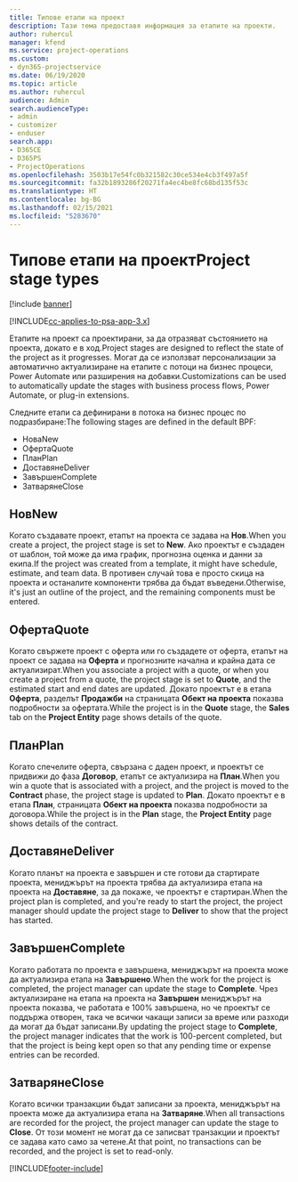 ```yaml
---
title: Типове етапи на проект
description: Тази тема предоставя информация за етапите на проекти.
author: ruhercul
manager: kfend
ms.service: project-operations
ms.custom:
- dyn365-projectservice
ms.date: 06/19/2020
ms.topic: article
ms.author: ruhercul
audience: Admin
search.audienceType:
- admin
- customizer
- enduser
search.app:
- D365CE
- D365PS
- ProjectOperations
ms.openlocfilehash: 3503b17e54fc0b321582c30ce534e4cb3f497a5f
ms.sourcegitcommit: fa32b1893286f20271fa4ec4be8fc68bd135f53c
ms.translationtype: HT
ms.contentlocale: bg-BG
ms.lasthandoff: 02/15/2021
ms.locfileid: "5283670"
---
```

# <a name="project-stage-types"></a><span data-ttu-id="aa8be-103">Типове етапи на проект</span><span class="sxs-lookup"><span data-stu-id="aa8be-103">Project stage types</span></span> 

[!include [banner](../includes/psa-now-project-operations.md)]

[!INCLUDE[cc-applies-to-psa-app-3.x](../includes/cc-applies-to-psa-app-3x.md)]

<span data-ttu-id="aa8be-104">Етапите на проект са проектирани, за да отразяват състоянието на проекта, докато е в ход.</span><span class="sxs-lookup"><span data-stu-id="aa8be-104">Project stages are designed to reflect the state of the project as it progresses.</span></span> <span data-ttu-id="aa8be-105">Могат да се използват персонализации за автоматично актуализиране на етапите с потоци на бизнес процеси, Power Automate или разширения на добавки.</span><span class="sxs-lookup"><span data-stu-id="aa8be-105">Customizations can be used to automatically update the stages with business process flows, Power Automate, or plug-in extensions.</span></span>

<span data-ttu-id="aa8be-106">Следните етапи са дефинирани в потока на бизнес процес по подразбиране:</span><span class="sxs-lookup"><span data-stu-id="aa8be-106">The following stages are defined in the default BPF:</span></span>

- <span data-ttu-id="aa8be-107">Нова</span><span class="sxs-lookup"><span data-stu-id="aa8be-107">New</span></span>
- <span data-ttu-id="aa8be-108">Оферта</span><span class="sxs-lookup"><span data-stu-id="aa8be-108">Quote</span></span>
- <span data-ttu-id="aa8be-109">План</span><span class="sxs-lookup"><span data-stu-id="aa8be-109">Plan</span></span>
- <span data-ttu-id="aa8be-110">Доставяне</span><span class="sxs-lookup"><span data-stu-id="aa8be-110">Deliver</span></span>
- <span data-ttu-id="aa8be-111">Завършен</span><span class="sxs-lookup"><span data-stu-id="aa8be-111">Complete</span></span>
- <span data-ttu-id="aa8be-112">Затваряне</span><span class="sxs-lookup"><span data-stu-id="aa8be-112">Close</span></span> 

## <a name="new"></a><span data-ttu-id="aa8be-113">Нов</span><span class="sxs-lookup"><span data-stu-id="aa8be-113">New</span></span>

<span data-ttu-id="aa8be-114">Когато създавате проект, етапът на проекта се задава на **Нов**.</span><span class="sxs-lookup"><span data-stu-id="aa8be-114">When you create a project, the project stage is set to **New**.</span></span> <span data-ttu-id="aa8be-115">Ако проектът е създаден от шаблон, той може да има график, прогнозна оценка и данни за екипа.</span><span class="sxs-lookup"><span data-stu-id="aa8be-115">If the project was created from a template, it might have schedule, estimate, and team data.</span></span> <span data-ttu-id="aa8be-116">В противен случай това е просто скица на проекта и останалите компоненти трябва да бъдат въведени.</span><span class="sxs-lookup"><span data-stu-id="aa8be-116">Otherwise, it's just an outline of the project, and the remaining components must be entered.</span></span>

## <a name="quote"></a><span data-ttu-id="aa8be-117">Оферта</span><span class="sxs-lookup"><span data-stu-id="aa8be-117">Quote</span></span>

<span data-ttu-id="aa8be-118">Когато свържете проект с оферта или го създадете от оферта, етапът на проект се задава на **Оферта** и прогнозните начална и крайна дата се актуализират.</span><span class="sxs-lookup"><span data-stu-id="aa8be-118">When you associate a project with a quote, or when you create a project from a quote, the project stage is set to **Quote**, and the estimated start and end dates are updated.</span></span> <span data-ttu-id="aa8be-119">Докато проектът е в етапа **Оферта**, разделът **Продажби** на страницата **Обект на проекта** показва подробности за офертата.</span><span class="sxs-lookup"><span data-stu-id="aa8be-119">While the project is in the **Quote** stage, the **Sales** tab on the **Project Entity** page shows details of the quote.</span></span>

## <a name="plan"></a><span data-ttu-id="aa8be-120">План</span><span class="sxs-lookup"><span data-stu-id="aa8be-120">Plan</span></span>

<span data-ttu-id="aa8be-121">Когато спечелите оферта, свързана с даден проект, и проектът се придвижи до фаза **Договор**, етапът се актуализира на **План**.</span><span class="sxs-lookup"><span data-stu-id="aa8be-121">When you win a quote that is associated with a project, and the project is moved to the **Contract** phase, the project stage is updated to **Plan**.</span></span> <span data-ttu-id="aa8be-122">Докато проектът е в етапа **План**, страницата **Обект на проекта** показва подробности за договора.</span><span class="sxs-lookup"><span data-stu-id="aa8be-122">While the project is in the **Plan** stage, the **Project Entity** page shows details of the contract.</span></span>

## <a name="deliver"></a><span data-ttu-id="aa8be-123">Доставяне</span><span class="sxs-lookup"><span data-stu-id="aa8be-123">Deliver</span></span>

<span data-ttu-id="aa8be-124">Когато планът на проекта е завършен и сте готови да стартирате проекта, мениджърът на проекта трябва да актуализира етапа на проекта на **Доставяне**, за да покаже, че проектът е стартиран.</span><span class="sxs-lookup"><span data-stu-id="aa8be-124">When the project plan is completed, and you're ready to start the project, the project manager should update the project stage to **Deliver** to show that the project has started.</span></span>

## <a name="complete"></a><span data-ttu-id="aa8be-125">Завършен</span><span class="sxs-lookup"><span data-stu-id="aa8be-125">Complete</span></span> 

<span data-ttu-id="aa8be-126">Когато работата по проекта е завършена, мениджърът на проекта може да актуализира етапа на **Завършено**.</span><span class="sxs-lookup"><span data-stu-id="aa8be-126">When the work for the project is completed, the project manager can update the stage to **Complete**.</span></span> <span data-ttu-id="aa8be-127">Чрез актуализиране на етапа на проекта на **Завършен** мениджърът на проекта показва, че работата е 100% завършена, но че проектът се поддържа отворен, така че всички чакащи записи за време или разходи да могат да бъдат записани.</span><span class="sxs-lookup"><span data-stu-id="aa8be-127">By updating the project stage to **Complete**, the project manager indicates that the work is 100-percent completed, but that the project is being kept open so that any pending time or expense entries can be recorded.</span></span>

## <a name="close"></a><span data-ttu-id="aa8be-128">Затваряне</span><span class="sxs-lookup"><span data-stu-id="aa8be-128">Close</span></span>

<span data-ttu-id="aa8be-129">Когато всички транзакции бъдат записани за проекта, мениджърът на проекта може да актуализира етапа на **Затваряне**.</span><span class="sxs-lookup"><span data-stu-id="aa8be-129">When all transactions are recorded for the project, the project manager can update the stage to **Close**.</span></span> <span data-ttu-id="aa8be-130">От този момент не могат да се записват транзакции и проектът се задава като само за четене.</span><span class="sxs-lookup"><span data-stu-id="aa8be-130">At that point, no transactions can be recorded, and the project is set to read-only.</span></span>


[!INCLUDE[footer-include](../includes/footer-banner.md)]
